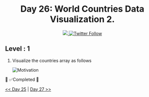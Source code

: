 <div align="center">
  <h1> Day 26: World Countries Data Visualization 2.</h1>
  <a class="header-badge" target="_blank" href="https://www.linkedin.com/in/manthan-ankolekar-597b07a8/">
  <img src="https://img.shields.io/badge/style--5eba00.svg?label=LinkedIn&logo=linkedin&style=social">
  </a>
  <a class="header-badge" target="_blank" href="https://twitter.com/manthan_ank">
  <img alt="Twitter Follow" src="https://img.shields.io/twitter/follow/manthan_ank?style=social">
  </a>
</div>

## Level : 1

1. Visualize the countries array as follows

    ![Motivation](./../images/projects/dom_mini_project_countries_day_6.1.gif)

🎉 ✅Completed 🎉

[<< Day 25](/Day25/index.md) | [Day 27 >>](/Day27/index.md)
